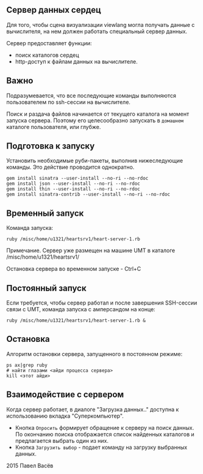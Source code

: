 ## Сервер данных сердец

Для того, чтобы сцена визуализации viewlang могла получать данные с вычислителя, на нем должен работать специальный сервер данных. 

Сервер предоставляет функции:
* поиск каталогов сердец
* http-доступ к файлам данных на вычислителе.

## Важно 
Подразумевается, что все последующие команды выполняются пользователем по ssh-сессии на вычислителе.

Поиск и раздача файлов начинается от текущего каталога на момент запуска сервера.
Поэтому его целесообразно запускать в `домашнем` каталоге пользователя, или глубже.

## Подготовка к запуску

Установить необходимые руби-пакеты, выполнив нижеследующие команды. Это действие проводится однократно.

```
gem install sinatra --user-install --no-ri --no-rdoc
gem install json --user-install --no-ri --no-rdoc
gem install thin --user-install --no-ri --no-rdoc
gem install sinatra-contrib --user-install --no-ri --no-rdoc
```

## Временный запуск
Команда запуска:
```
ruby /misc/home/u1321/heartsrv1/heart-server-1.rb
```
Примечание. Сервер уже размещен на машине UMT в каталоге /misc/home/u1321/heartsrv1/

Остановка сервера во временном запуске - Ctrl+C

## Постоянный запуск
Если требуется, чтобы сервер работал и после завершения SSH-сессии связи с UMT, команда запуска с амперсандом на конце:
```
ruby /misc/home/u1321/heartsrv1/heart-server-1.rb &
```

## Остановка
Алгоритм остановки сервера, запущенного в постоянном режиме:
```
ps ax|grep ruby
# найти глазами <айди процесса сервера>
kill <этот айди>
```

## Взаимодействие с сервером
Когда сервер работает, в диалоге "Загрузка данных.." доступна к использованию вкладка "Суперкомпьютер". 
* Кнопка `Опросить` формирует обращение к серверу на поиск данных. По окончанию поиска отображается список найденных каталогов и предлагается выбрать один из них.
* Кнопка `Загрузить выбор` - подает команду на загрузку выбранных данных.

2015 Павел Васёв
